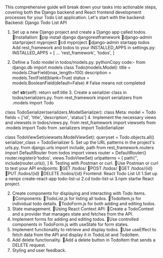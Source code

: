 This comprehensive guide will break down your tasks into actionable steps, covering both the Django backend and React frontend development processes for your Todo List application. Let's start with the backend:
Backend: Django Todo List API
1. Set up a new Django project and create a Django app called todos.
Installation:
pip install django djangorestframework
django-admin startproject myproject
cd myproject
django-admin startapp todos
Add rest_framework and todos to your INSTALLED_APPS in settings.py:
INSTALLED_APPS = [
    ...
    'rest_framework',
    'todos',
]
2. Define a Todo model in todos/models.py.
pythonCopy code:-
from django.db import models
class Todo(models.Model):
    title = models.CharField(max_length=100)
    description = models.TextField(blank=True)
    status = models.BooleanField(default=False)  # False means not completed

    def __str__(self):
        return self.title
   3. Create a serializer class in todos/serializers.py.
from rest_framework import serializers
from .models import Todo

class TodoSerializer(serializers.ModelSerializer):
 class Meta:
        model = Todo
        fields = ['id', 'title', 'description', 'status']
4. Implement the necessary views and viewsets in todos/views.py.
from rest_framework import viewsets
from .models import Todo
from .serializers import TodoSerializer

class TodoViewSet(viewsets.ModelViewSet):
    queryset = Todo.objects.all()
    serializer_class = TodoSerializer
5. Set up the URL patterns in the project's urls.py.
from django.urls import include, path
from rest_framework.routers import DefaultRouter
from todos import views
router = DefaultRouter()
router.register(r'todos', views.TodoViewSet)
urlpatterns = [
    path('', include(router.urls)),
]
6. Testing with Postman or curl.
Use Postman or curl to test your API endpoints:
GET /todos/
POST /todos/
GET /todos/{id}
PUT /todos/{id}
DELETE /todos/{id}
Frontend: React Todo List UI
1.Set up a nenpx create-react-app todo-list-ui
2.cd todo-list-ui
3.npm startw React project.

2. Create components for displaying and interacting with Todo items.
Components:
TodoList.js for listing all todos.
TodoItem.js for individual todo details.
TodoForm.js for both adding and editing todos.
3. State management.
Using React Context API:
Create a TodoContext and a provider that manages state and fetches from the API.
4. Implement forms for adding and editing todos.
Use controlled components in TodoForm.js with useState for form states.
5. Implement functionality to retrieve and display todos.
Use useEffect to fetch data from the API and display it in TodoList and TodoItem.
6. Add delete functionality.
Add a delete button in TodoItem that sends a DELETE request.
7. Styling and user feedback.
